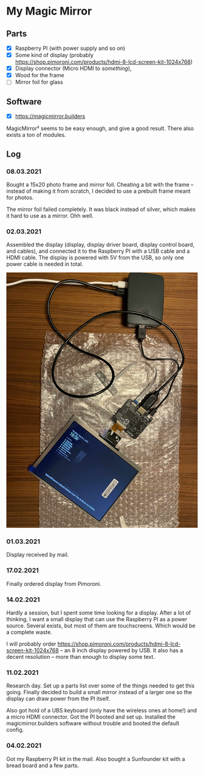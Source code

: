 # My Magic Mirror

## Parts

- [x] Raspberry PI (with power supply and so on)
- [x] Some kind of display (probably https://shop.pimoroni.com/products/hdmi-8-lcd-screen-kit-1024x768)
- [x] Display connector (Micro HDMI to *something*),
- [x] Wood for the frame
- [ ] Mirror foil for glass

## Software

- [x] https://magicmirror.builders

MagicMirror² seems to be easy enough, and give a good result. There also exists a ton of modules.

## Log

### 08.03.2021

Bought a 15x20 photo frame and mirror foil. Cheating a bit with the frame – instead of making it from scratch, I decided to use a prebuilt frame meant for photos.

The mirror foil failed completely. It was black instead of silver, which makes it hard to use as a mirror. Ohh well.

### 02.03.2021

Assembled the display (display, display driver board, display control board, and cables), and connected it to the Raspberry PI with a USB cable and a HDMI cable. The display is powered with 5V from the USB, so only one power cable is needed in total.

![Display assembled and connected to the Raspberry PI](images/display-connected.jpg)

### 01.03.2021

Display received by mail.

### 17.02.2021

Finally ordered display from Pimoroni.

### 14.02.2021

Hardly a session, but I spent some time looking for a display. After a lot of thinking, I want a small display that can use the Raspberry PI as a power source. Several exists, but most of them are touchscreens. Which would be a complete waste.

I will probably order https://shop.pimoroni.com/products/hdmi-8-lcd-screen-kit-1024x768 – an 8 inch display powered by USB. It also has a decent resolution – more than enough to display some text.

### 11.02.2021

Research day. Set up a parts list over some of the things needed to get this going. Finally decided to build a small mirror instead of a larger one so the display can draw power from the PI itself.

Also got hold of a UBS keyboard (only have the wireless ones at home!) and a micro HDMI connector. Got the PI booted and set up. Installed the magicmirror.builders software without trouble and booted the default config.

### 04.02.2021

Got my Raspberry PI kit in the mail. Also bought a Sunfounder kit with a bread board and a few parts.
